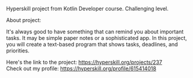 Hyperskill project from Kotlin Developer course. Challenging level.

About project:

It's always good to have something that can remind you about important tasks. It may be simple paper notes or a sophisticated app. In this project, you will create a text-based program that shows tasks, deadlines, and priorities.

Here's the link to the project: https://hyperskill.org/projects/237 <br />
Check out my profile: https://hyperskill.org/profile/615414018
